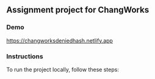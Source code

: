## Assignment project for ChangWorks

### Demo

https://changworksdeniedhash.netlify.app

### Instructions
To run the project locally, follow these steps:

